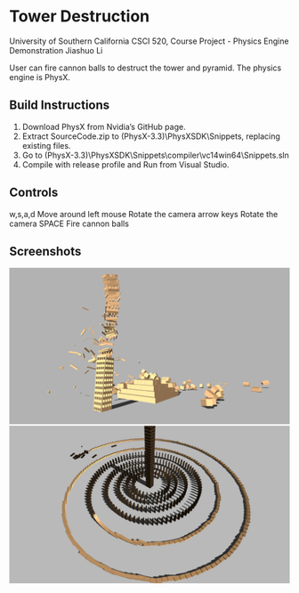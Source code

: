 # Tower Destruction

University of Southern California
CSCI 520, Course Project - Physics Engine Demonstration
Jiashuo Li

User can fire cannon balls to destruct the tower and pyramid. The physics engine is PhysX. 

## Build Instructions

1. Download PhysX from Nvidia’s GitHub page.
2. Extract SourceCode.zip to (PhysX-3.3)\PhysXSDK\Snippets\, replacing existing files.
3. Go to (PhysX-3.3)\PhysXSDK\Snippets\compiler\vc14win64\Snippets.sln
4. Compile with release profile and Run from Visual Studio.


## Controls
w,s,a,d			Move around
left mouse		Rotate the camera
arrow keys		Rotate the camera
SPACE			Fire cannon balls

## Screenshots
![alt text](/screenshots/screenshot1.png)
![alt text](/screenshots/screenshot2.jpg)

